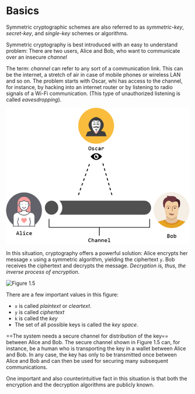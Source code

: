 # Basics
Symmetric cryptographic schemes are also referred to as _symmetric-key_, _secret-key_,  and _single-key_ schemes or algorithms. 

Symmetric cryptography is best introduced with an easy to understand problem: There are two users, Alice and Bob, who want to communicate over an insecure _channel_

The term: _channel_ can refer to any sort of a communication link. This can be the internet, a stretch of air in case of mobile phones or wireless LAN and so on. The problem starts with Oscar, whi has access to the channel, for instance, by hacking into an internet router or by listening to radio signals of a Wi-Fi communication. (This type of unauthorized listening is called _eavesdropping_).

![Better Figure 1.4](assets/alice-bob-oscar-basic.png)

In this situation, cryptography offers a powerful solution: Alice encrypts her message ` x ` using a symmetric algorithm, yielding the ciphertext ` y `. Bob receives the ciphertext and decrypts the message. _Decryption is, thus, the inverse process of encryption_.

![Figure 1.5](alice-bob-oscar-sym-key.png)

There are a few important values in this figure:
- ` x ` is called _plaintext_  or _cleartext_.
- ` y ` is called _ciphertext_
- ` k ` is called the _key_
- The set of all possible keys is called the _key space_.

==The system needs a secure channel for distribution of the key== between Alice and Bob. The secure channel shown in Figure 1.5 can, for instance, be a human who is transporting the key in a wallet between Alice and Bob. In any case, the key has only to be transmitted once between Alice and Bob and can then be used for securing many subsequent communications. 

One important and also counterintuitive fact in this situation is that both the encryption and the decryption algorithms are publicly known. 
